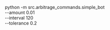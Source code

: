 python -m src.arbitrage_commands.simple_bot \
       --amount 0.01 \
       --interval 120 \
       --tolerance 0.2